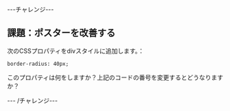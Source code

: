 \---チャレンジ\---

## 課題：ポスターを改善する

次のCSSプロパティをdivスタイルに追加します。：

    border-radius: 40px;
    

このプロパティは何をしますか？上記のコードの番号を変更するとどうなりますか？

\--- /チャレンジ\---